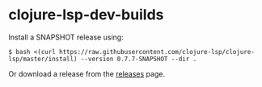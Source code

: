 # clojure-lsp-dev-builds

Install a SNAPSHOT release using:

```
$ bash <(curl https://raw.githubusercontent.com/clojure-lsp/clojure-lsp/master/install) --version 0.7.7-SNAPSHOT --dir .
```

Or download a release from the [releases](https://github.com/clojure-lsp/clojure-lsp-dev-builds/releases) page.

